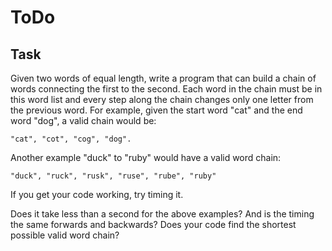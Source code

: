 # ToDo

## Task
Given two words of equal length, write a program that can build a chain of words connecting the first to the second. 
Each word in the chain must be in this word list and every step along the chain changes only one letter from the previous word.
For example, given the start word "cat" and the end word "dog", a valid chain would be:
```
"cat", "cot", "cog", "dog".
```
Another example "duck" to "ruby" would have a valid word chain:
```
"duck", "ruck", "rusk", "ruse", "rube", "ruby"
```
If you get your code working, try timing it. 

Does it take less than a second for the above examples? 
And is the timing the same forwards and backwards? 
Does your code find the shortest possible valid word chain?
